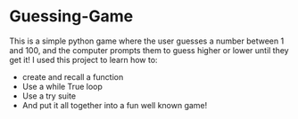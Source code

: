 # Guessing-Game
This is a simple python game where the user guesses a number between 1 and 100, and the computer prompts them to guess higher or lower until they get it! 
I used this project to learn how to:
- create and recall a function
- Use a while True loop
- Use a try suite
- And put it all together into a fun well known game!
